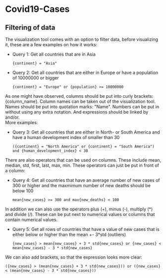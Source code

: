 # Covid19-Cases

## Filtering of data

The visualization tool comes with an option to filter data, before visualizing it, these are a few examples on how it works:

- Query 1: Get all countries that are in Asia  

      {continent} = "Asia"

- Query 2: Get all countries that are either in Europe or have a population of 10000000 or bigger  

      {continent} = "Europe" or {population} >= 10000000

As one might have observed, columns should be put into curly brackets: {column_name}. Column names can be taken out of the visualization tool. Names should be put into quotation marks: "Name". Numbers can be put in without using any extra notation. And expressions should be linked by and/or.  
More examples:

- Query 3: Get all countries that are either in North- or South America and have a human development index of smaller than 30  

      ({continent} = "North America" or {continent} = "South America") and {human_development_index} < 30

There are also operators that can be used on columns. These include mean, median, std, first, last, max, min. These operators can just be put in front of a column:

- Query 4: Get all countries that have an average number of new cases of 300 or higher and the maxmimum number of new deaths should be below 100  

      mean{new_cases} >= 300 and max{new_deaths} < 100

In addition we can also use the operators plus (+), minus (-), multiply (*) and divide (/). These can be put next to numerical values or columns that contain numerical values.

- Query 5: Get all rows of countries that have a value of new cases that is either below or higher than the mean +- 3*std (outliers)

      {new_cases} > mean{new_cases} + 3 * std{new_cases} or {new_cases} < mean{new_cases} - 3 * std{new_cases}
      
We can also add brackets, so that the expression looks more clear:

    ({new_cases} > (mean{new_cases} + 3 * std{new_cases})) or ({new_cases} < (mean{new_cases} - 3 * std{new_cases}))

